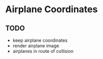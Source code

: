 # Airplane Coordinates

## TODO

- keep airplane coordinates
- render airplane image
- airplanes in route of collision